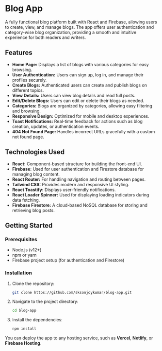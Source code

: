 
# Blog App

A fully functional blog platform built with React and Firebase, allowing users to create, view, and manage blogs. The app offers user authentication and category-wise blog organization, providing a smooth and intuitive experience for both readers and writers.

## Features

- **Home Page:** Displays a list of blogs with various categories for easy browsing.
- **User Authentication:** Users can sign up, log in, and manage their profiles securely.
- **Create Blogs:** Authenticated users can create and publish blogs on different topics.
- **View Details:** Users can view blog details and read full posts.
- **Edit/Delete Blogs:** Users can edit or delete their blogs as needed.
- **Categories:** Blogs are organized by categories, allowing easy filtering and browsing.
- **Responsive Design:** Optimized for mobile and desktop experiences.
- **Toast Notifications:** Real-time feedback for actions such as blog creation, updates, or authentication events.
- **404 Not Found Page:** Handles incorrect URLs gracefully with a custom not found page.

## Technologies Used

- **React:** Component-based structure for building the front-end UI.
- **Firebase:** Used for user authentication and Firestore database for managing blog content.
- **React Router:** For handling navigation and routing between pages.
- **Tailwind CSS:** Provides modern and responsive UI styling.
- **React Toastify:** Displays user-friendly notifications.
- **React Loader Spinner:** Used for displaying loading indicators during data fetching.
- **Firebase Firestore:** A cloud-based NoSQL database for storing and retrieving blog posts.

## Getting Started

### Prerequisites

- Node.js (v12+)
- npm or yarn
- Firebase project setup (for authentication and Firestore)

### Installation

1. Clone the repository:

    ```bash
    git clone https://github.com/sksonjoykumar/blog-app.git
    ```

2. Navigate to the project directory:

    ```bash
    cd blog-app
    ```

3. Install the dependencies:

    ```bash
    npm install
    ```

You can deploy the app to any hosting service, such as **Vercel**, **Netlify**, or **Firebase Hosting**.


